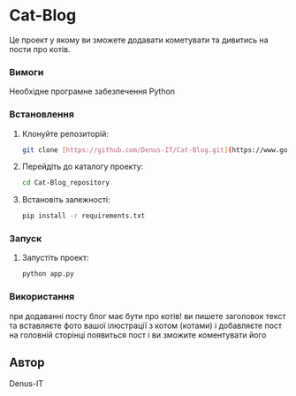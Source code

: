 # Cat-Blog

Це проект у якому ви зможете додавати кометувати та дивитись на пости про котів.

### Вимоги

Необхідне програмне забезпечення Python

### Встановлення

1.  Клонуйте репозиторій:

    ```bash
    git clone [https://github.com/Denus-IT/Cat-Blog.git](https://www.google.com/search?q=https://github.com/Denus-IT/Cat-Blog.git)
    ```

2.  Перейдіть до каталогу проекту:

    ```bash
    cd Cat-Blog_repository
    ```

3.  Встановіть залежності:

    ```bash
    pip install -r requirements.txt
    ```

### Запуск

1.  Запустіть проект:

    ```bash
    python app.py
    ```

### Використання
 
 при додаванні посту блог має бути про котів!
  ви пишете заголовок текст та вставляєте фото вашої ілюстрації з котом (котами) і добавляєте пост
  на головній сторінці появиться пост і ви зможите коментувати його 

## Автор

Denus-IT
